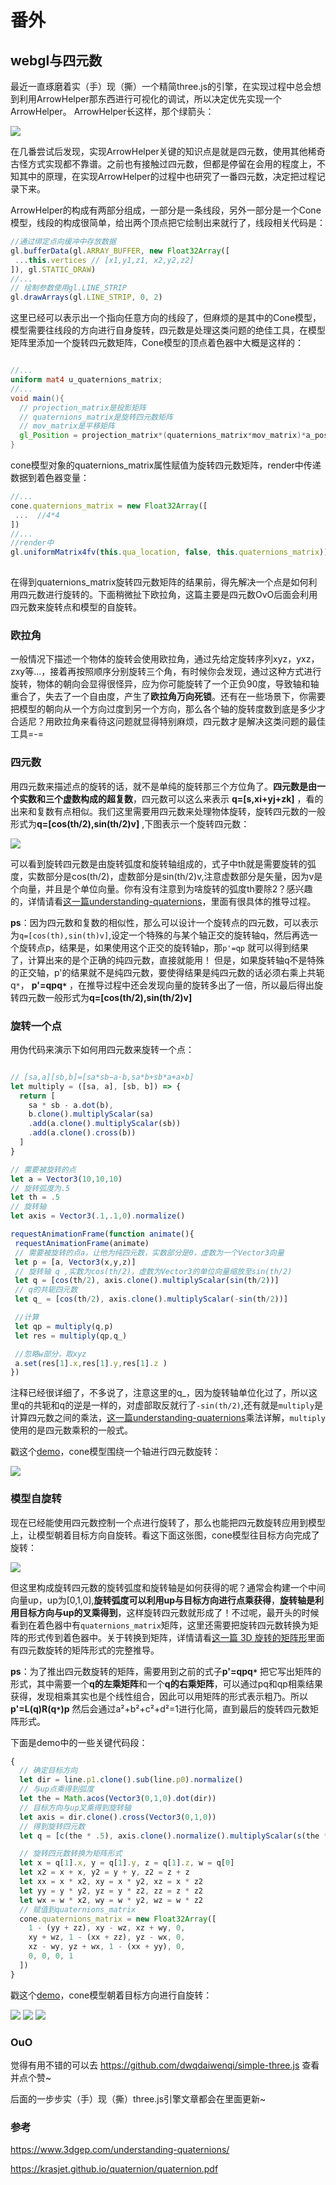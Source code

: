 # 番外
## webgl与四元数
最近一直琢磨着实（手）现（撕）一个精简three.js的引擎，在实现过程中总会想到利用ArrowHelper那东西进行可视化的调试，所以决定优先实现一个ArrowHelper。
ArrowHelper长这样，那个绿箭头：

<img src="https://raw.githubusercontent.com/dwqdaiwenqi/simple-three/master/arrow.jpg"/>

在几番尝试后发现，实现ArrowHelper关键的知识点是就是四元数，使用其他稀奇古怪方式实现都不靠谱。之前也有接触过四元数，但都是停留在会用的程度上，不知其中的原理，在实现ArrowHelper的过程中也研究了一番四元数，决定把过程记录下来。

ArrowHelper的构成有两部分组成，一部分是一条线段，另外一部分是一个Cone模型，线段的构成很简单，给出两个顶点把它绘制出来就行了，线段相关代码是：
```js
//通过绑定点向缓冲中存放数据
gl.bufferData(gl.ARRAY_BUFFER, new Float32Array([
 ...this.vertices // [x1,y1,z1, x2,y2,z2]
]), gl.STATIC_DRAW)
//...
// 绘制参数使用gl.LINE_STRIP
gl.drawArrays(gl.LINE_STRIP, 0, 2)
```
这里已经可以表示出一个指向任意方向的线段了，但麻烦的是其中的Cone模型，模型需要往线段的方向进行自身旋转，四元数是处理这类问题的绝佳工具，在模型矩阵里添加一个旋转四元数矩阵，Cone模型的顶点着色器中大概是这样的：
```glsl

//...
uniform mat4 u_quaternions_matrix;
//...
void main(){
  // projection_matrix是投影矩阵
  // quaternions_matrix是旋转四元数矩阵
  // mov_matrix是平移矩阵
  gl_Position = projection_matrix*(quaternions_matrix*mov_matrix)*a_position;
}
```
cone模型对象的quaternions_matrix属性赋值为旋转四元数矩阵，render中传递数据到着色器变量：
```js
//...
cone.quaternions_matrix = new Float32Array([
 ...  //4*4
])
//...
//render中
gl.uniformMatrix4fv(this.qua_location, false, this.quaternions_matrix))
 
```
在得到quaternions_matrix旋转四元数矩阵的结果前，得先解决一个点是如何利用四元数进行旋转的。下面稍微扯下欧拉角，这篇主要是四元数OvO后面会利用四元数来旋转点和模型的自旋转。

### 欧拉角
一般情况下描述一个物体的旋转会使用欧拉角，通过先给定旋转序列xyz，yxz，zxy等...，接着再按照顺序分别旋转三个角，有时候你会发现，通过这种方式进行旋转，物体的朝向会显得很怪异，应为你可能旋转了一个正负90度，导致轴和轴重合了，失去了一个自由度，产生了**欧拉角万向死锁**。还有在一些场景下，你需要把模型的朝向从一个方向过度到另一个方向，那么各个轴的旋转度数到底是多少才合适尼？用欧拉角来看待这问题就显得特别麻烦，四元数才是解决这类问题的最佳工具=-=

### 四元数
用四元数来描述点的旋转的话，就不是单纯的旋转那三个方位角了。**四元数是由一个实数和三个虚数构成的超复数**，四元数可以这么来表示 **q=[s,xi+yj+zk]** ，看的出来和复数有点相似。我们这里需要用四元数来处理物体旋转，旋转四元数的一般形式为**q=[cos(th/2),sin(th/2)v]** ,下图表示一个旋转四元数：

<img src="https://raw.githubusercontent.com/dwqdaiwenqi/simple-three/master/qaxis.png"/>

可以看到旋转四元数是由旋转弧度和旋转轴组成的，式子中th就是需要旋转的弧度，实数部分是cos(th/2)，虚数部分是sin(th/2)v,注意虚数部分是矢量，因为v是个向量，并且是个单位向量。你有没有注意到为啥旋转的弧度th要除2？感兴趣的，详情请看[这一篇understanding-quaternions](https://www.3dgep.com/understanding-quaternions/)，里面有很具体的推导过程。

**ps**：因为四元数和复数的相似性，那么可以设计一个旋转点的四元数，可以表示为`q=[cos(th),sin(th)v]`,设定一个特殊的与某个轴正交的旋转轴q，然后再选一个旋转点p，结果是，如果使用这个正交的旋转轴p，那`p'=qp` 就可以得到结果了，计算出来的是个正确的纯四元数，直接就能用！
但是，如果旋转轴q不是特殊的正交轴，p'的结果就不是纯四元数，要使得结果是纯四元数的话必须右乘上共轭q`*`， **p'=qpq`*`** ，在推导过程中还会发现向量的旋转多出了一倍，所以最后得出旋转四元数一般形式为**q=[cos(th/2),sin(th/2)v]** 

### 旋转一个点
用伪代码来演示下如何用四元数来旋转一个点：
```js

// [sa,a][sb,b]=[sa*sb−a⋅b,sa*b+sb*a+a×b]
let multiply = ([sa, a], [sb, b]) => {
  return [
    sa * sb - a.dot(b),
    b.clone().multiplyScalar(sa)
    .add(a.clone().multiplyScalar(sb))
    .add(a.clone().cross(b))
  ]
}

// 需要被旋转的点
let a = Vector3(10,10,10)
// 旋转弧度为.5
let th = .5
// 旋转轴
let axis = Vector3(.1,.1,0).normalize()

requestAnimationFrame(function animate(){
 requestAnimationFrame(animate)
 // 需要被旋转的点a，让他为纯四元数，实数部分是0，虚数为一个Vector3向量
 let p = [a, Vector3(x,y,z)]
 // 旋转轴 q ,实数为cos(th/2)，虚数为Vector3的单位向量缩放至sin(th/2)
 let q = [cos(th/2), axis.clone().multiplyScalar(sin(th/2))]
 // q的共轭四元数
 let q_ = [cos(th/2), axis.clone().multiplyScalar(-sin(th/2))]

 //计算
 let qp = multiply(q,p)
 let res = multiply(qp,q_)

 //忽略w部分，取xyz
 a.set(res[1].x,res[1].y,res[1].z )
})

```
注释已经很详细了，不多说了，注意这里的q_，因为旋转轴单位化过了，所以这里q的共轭和q的逆是一样的，对虚部取反就行了`-sin(th/2)`,还有就是`multiply`是计算四元数之间的乘法，[这一篇understanding-quaternions](https://www.3dgep.com/understanding-quaternions/)乘法详解，`multiply`使用的是四元数乘积的一般式。

戳这个[demo](https://www.xy.com/fed/gl/webgl&quaternions.html)，cone模型围绕一个轴进行四元数旋转：

<img src="https://raw.githubusercontent.com/dwqdaiwenqi/simple-three/master/quaternions1.gif"/>

### 模型自旋转
现在已经能使用四元数控制一个点进行旋转了，那么也能把四元数旋转应用到模型上，让模型朝着目标方向自旋转。看这下面这张图，cone模型往目标方向完成了旋转：

<img src="https://raw.githubusercontent.com/dwqdaiwenqi/simple-three/master/applyQuaternions2.jpg"/>

但这里构成旋转四元数的旋转弧度和旋转轴是如何获得的呢？通常会构建一个中间向量up，up为[0,1,0],**旋转弧度可以利用up与目标方向进行点乘获得**，**旋转轴是利用目标方向与up的叉乘得到**，这样旋转四元数就形成了！不过呢，最开头的时候看到在着色器中有`quaternions_matrix`矩阵，这里还需要把旋转四元数转换为矩阵的形式传到着色器中。关于转换到矩阵，详情请看[这一篇 3D 旋转的矩阵形](https://krasjet.github.io/quaternion/quaternion.pdf)里面有四元数旋转的矩阵形式的完整推导。

**ps**：为了推出四元数旋转的矩阵，需要用到之前的式子**p'=qpq`*`** 把它写出矩阵的形式，其中需要一个**q的左乘矩阵**和一个**q的右乘矩阵**，可以通过pq和qp相乘结果获得，发现相乘其实也是个线性组合，因此可以用矩阵的形式表示粗乃。所以**p'=L(q)R(q`*`)p** 然后会通过a&sup2;+b&sup2;+c&sup2;+d&sup2;=1进行化简，直到最后的旋转四元数矩阵形式。


下面是demo中的一些关键代码段：
```js
{
  // 确定目标方向
  let dir = line.p1.clone().sub(line.p0).normalize()
  // 与up点乘得到弧度
  let the = Math.acos(Vector3(0,1,0).dot(dir))
  // 目标方向与up叉乘得到旋转轴
  let axis = dir.clone().cross(Vector3(0,1,0))
  // 得到旋转四元数
  let q = [c(the * .5), axis.clone().normalize().multiplyScalar(s(the * .5))]

  // 旋转四元数转换为矩阵形式
  let x = q[1].x, y = q[1].y, z = q[1].z, w = q[0]
  let x2 = x + x, y2 = y + y, z2 = z + z
  let xx = x * x2, xy = x * y2, xz = x * z2
  let yy = y * y2, yz = y * z2, zz = z * z2
  let wx = w * x2, wy = w * y2, wz = w * z2
  // 赋值到quaternions_matrix
  cone.quaternions_matrix = new Float32Array([
    1 - (yy + zz), xy - wz, xz + wy, 0,
    xy + wz, 1 - (xx + zz), yz - wx, 0,
    xz - wy, yz + wx, 1 - (xx + yy), 0,
    0, 0, 0, 1
  ])
}
```

戳这个[demo](https://www.xy.com/fed/gl/webgl&quaternions2.html)，cone模型朝着目标方向进行自旋转：

<img src="https://raw.githubusercontent.com/dwqdaiwenqi/simple-three/master/quaternions_a.jpg"/>
<img src="https://raw.githubusercontent.com/dwqdaiwenqi/simple-three/master/quaternions_b.jpg"/>
<img src="https://raw.githubusercontent.com/dwqdaiwenqi/simple-three/master/quaternions_c.jpg"/>


### OuO
觉得有用不错的可以去 https://github.com/dwqdaiwenqi/simple-three.js 查看并点个赞~

后面的一步步实（手）现（撕）three.js引擎文章都会在里面更新~

### 参考

https://www.3dgep.com/understanding-quaternions/

https://krasjet.github.io/quaternion/quaternion.pdf





